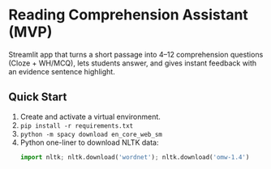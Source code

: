 # Reading Comprehension Assistant (MVP)

Streamlit app that turns a short passage into 4–12 comprehension questions (Cloze + WH/MCQ), lets students answer, and gives instant feedback with an evidence sentence highlight.

## Quick Start
1) Create and activate a virtual environment.
2) `pip install -r requirements.txt`
3) `python -m spacy download en_core_web_sm`
4) Python one-liner to download NLTK data:
   ```python
   import nltk; nltk.download('wordnet'); nltk.download('omw-1.4')
